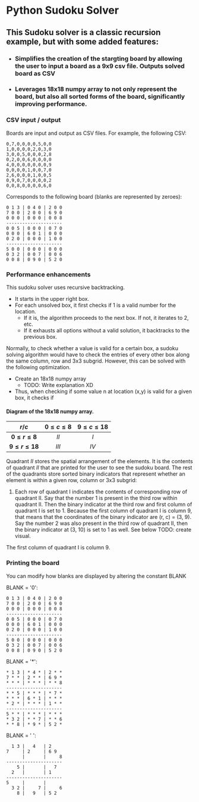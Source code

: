 # Python Sudoku Solver
## This Sudoku solver is a classic recursion example, but with some added features:
* ### Simplifies the creation of the stargting board by allowing the user to input a board as a 9x9 csv file. Outputs solved board as CSV
* ### Leverages 18x18 numpy array to not only represent the board, but also all sorted forms of the board, significantly improving performance.

### CSV input / output
Boards are input and output as CSV files. For example, the following CSV:
```
0,7,0,0,0,0,5,0,0  
1,0,0,0,0,2,0,3,0  
3,0,0,5,0,0,0,2,8  
0,2,0,0,6,0,0,0,0  
4,0,0,0,0,0,0,0,9  
0,0,0,0,1,0,0,7,0  
2,6,0,0,0,1,0,0,5  
0,9,0,7,0,0,0,0,2  
0,0,8,0,0,0,0,6,0  
```
Corresponds to the following board (blanks are represented by zeroes):
```
0 1 3 | 0 4 0 | 2 0 0
7 0 0 | 2 0 0 | 6 9 0
0 0 0 | 0 0 0 | 0 0 8
---------------------
0 0 5 | 0 0 0 | 0 7 0
0 0 0 | 6 0 1 | 0 0 0
0 2 0 | 0 0 0 | 1 0 0
---------------------
5 0 0 | 0 0 0 | 0 0 0
0 3 2 | 0 0 7 | 0 0 6
0 0 8 | 0 9 0 | 5 2 0
```

### Performance enhancements
This sudoku solver uses recursive backtracking.
* It starts in the upper right box. 
* For each unsolved box, it first checks if 1 is a valid number for the location. 
    * If it is, the algorithm proceeds to the next box. If not, it iterates to 2, etc.
    * If it exhausts all options without a valid solution, it backtracks to the previous box.

Normally, to check whether a value is valid for a certain box, a sudoku solving algorithm would have to check the entries of every other box along the same column, row and 3x3 subgrid. However, this can be solved with the following optimization.
* Create an 18x18 numpy array
    * TODO: Write explanation XD
* Thus, when checking if some value n at location (x,y) is valid for a given box, it checks if 

#### Diagram of the 18x18 numpy array. 

|         $r/c$          | $0 \leq c \leq 8$ | $9 \leq c \leq 18$ |
|:----------------------:|:-----------------:|:------------------:|
| **$0 \leq r \leq 8$**  |       $II$        |        $I$         |
| **$9 \leq r \leq 18$** |       $III$       |        $IV$        |
Quadrant $II$ stores the spatial arrangement of the elements. It is the contents of quadrant $II$ that are printed for the user to see the sudoku board. The rest of the quadrants store sorted binary indicators that represent whether an element is within a given row, column or 3x3 subgrid:
1. Each row of quadrant I indicates the contents of corresponding row of quadrant II. Say that the number 1 is present in the third row within quadrant II. Then the binary indicator at the third row and first column of quadrant I is set to 1. Because the first column of quadrant I is column 9, that means that the coordinates of the binary indicator are (r, c) = (3, 9). Say the number 2 was also present in the third row of quadrant II, then the binary indicator at (3, 10) is set to 1 as well. See below TODO: create visual.

The first column of quadrant I is column 9. 

### Printing the board
You can modify how blanks are displayed by altering the constant BLANK

BLANK = '0':  
```
0 1 3 | 0 4 0 | 2 0 0 
7 0 0 | 2 0 0 | 6 9 0
0 0 0 | 0 0 0 | 0 0 8
---------------------
0 0 5 | 0 0 0 | 0 7 0
0 0 0 | 6 0 1 | 0 0 0
0 2 0 | 0 0 0 | 1 0 0
---------------------
5 0 0 | 0 0 0 | 0 0 0
0 3 2 | 0 0 7 | 0 0 6
0 0 8 | 0 9 0 | 5 2 0
```

BLANK = '*':  
```
* 1 3 | * 4 * | 2 * * 
7 * * | 2 * * | 6 9 *
* * * | * * * | * * 8
---------------------
* * 5 | * * * | * 7 *
* * * | 6 * 1 | * * *
* 2 * | * * * | 1 * *
---------------------
5 * * | * * * | * * *
* 3 2 | * * 7 | * * 6
* * 8 | * 9 * | 5 2 *
```

BLANK = ' ':
```
  1 3 |   4   | 2     
7     | 2     | 6 9   
      |       |     8 
--------------------- 
    5 |       |   7   
  2   |       | 1
---------------------
5     |       |
  3 2 |     7 |     6
    8 |   9   | 5 2
```

